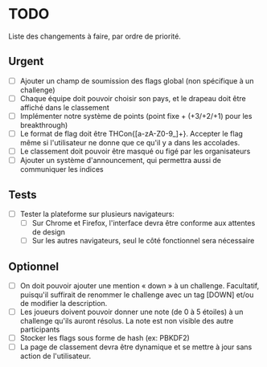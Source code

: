 # TODO

Liste des changements à faire, par ordre de priorité.

## Urgent

- [ ] Ajouter un champ de soumission des flags global (non spécifique à un challenge)
- [ ] Chaque équipe doit pouvoir choisir son pays, et le drapeau doit être affiché dans le classement
- [ ] Implémenter notre système de points (point fixe + (+3/+2/+1) pour les breakthrough)
- [ ] Le format de flag doit être THCon{[a-zA-Z0-9\_]+}. Accepter le flag même si l'utilisateur ne donne que ce qu'il y a dans les accolades.
- [ ] Le classement doit pouvoir être masqué ou figé par les organisateurs
- [ ] Ajouter un système d'announcement, qui permettra aussi de communiquer les indices

## Tests

- [ ] Tester la plateforme sur plusieurs navigateurs:
  - [ ] Sur Chrome et Firefox, l'interface devra être conforme aux attentes de design
  - [ ] Sur les autres navigateurs, seul le côté fonctionnel sera nécessaire

## Optionnel

- [ ] On doit pouvoir ajouter une mention « down » à un challenge. Facultatif, puisqu'il suffirait de renommer le challenge avec un tag [DOWN] et/ou de modifier la description.
- [ ] Les joueurs doivent pouvoir donner une note (de 0 à 5 étoiles) à un challenge qu'ils auront résolus. La note est non visible des autre participants
- [ ] Stocker les flags sous forme de hash (ex: PBKDF2)
- [ ] La page de classement devra être dynamique et se mettre à jour sans action de l'utilisateur.
